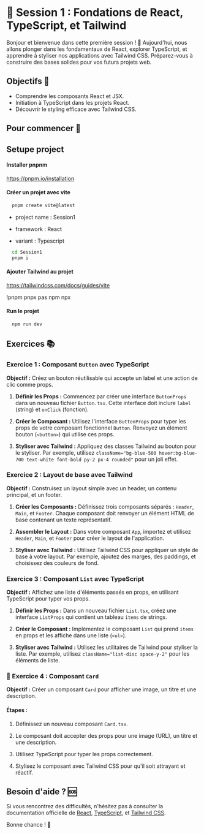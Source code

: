 
# 🚀 Session 1 : Fondations de React, TypeScript, et Tailwind

Bonjour et bienvenue dans cette première session ! 👋 Aujourd'hui, nous allons plonger dans les fondamentaux de React, explorer TypeScript, et apprendre à styliser nos applications avec Tailwind CSS. Préparez-vous à construire des bases solides pour vos futurs projets web.

## Objectifs 🎯

- Comprendre les composants React et JSX.
- Initiation à TypeScript dans les projets React.
- Découvrir le styling efficace avec Tailwind CSS.

## Pour commencer 🏁
## Setupe project

#### Installer pnpnm

https://pnpm.io/installation

#### Créer un projet avec vite

```bash
  pnpm create vite@latest
```
- project name : Session1

- framework : React

- variant : Typescript

```bash
  cd Session1
  pnpm i
```
#### Ajouter Tailwind au projet
https://tailwindcss.com/docs/guides/vite

!pnpm pnpx pas npm npx
#### Run le projet

```bash
  npm run dev
```


## Exercices 📚

### Exercice 1 : Composant `Button` avec TypeScript

**Objectif :** Créez un bouton réutilisable qui accepte un label et une action de clic comme props.

1. **Définir les Props :** Commencez par créer une interface `ButtonProps` dans un nouveau fichier `Button.tsx`. Cette interface doit inclure `label` (string) et `onClick` (fonction).

2. **Créer le Composant :** Utilisez l'interface `ButtonProps` pour typer les props de votre composant fonctionnel `Button`. Renvoyez un élément bouton (`<button>`) qui utilise ces props.

3. **Styliser avec Tailwind :** Appliquez des classes Tailwind au bouton pour le styliser. Par exemple, utilisez `className="bg-blue-500 hover:bg-blue-700 text-white font-bold py-2 px-4 rounded"` pour un joli effet.

### Exercice 2 : Layout de base avec Tailwind

**Objectif :** Construisez un layout simple avec un header, un contenu principal, et un footer.

1. **Créer les Composants :** Définissez trois composants séparés : `Header`, `Main`, et `Footer`. Chaque composant doit renvoyer un élément HTML de base contenant un texte représentatif.

2. **Assembler le Layout :** Dans votre composant `App`, importez et utilisez `Header`, `Main`, et `Footer` pour créer le layout de l'application.

3. **Styliser avec Tailwind :** Utilisez Tailwind CSS pour appliquer un style de base à votre layout. Par exemple, ajoutez des marges, des paddings, et choisissez des couleurs de fond.

### Exercice 3 : Composant `List` avec TypeScript

**Objectif :** Affichez une liste d'éléments passés en props, en utilisant TypeScript pour typer vos props.

1. **Définir les Props :** Dans un nouveau fichier `List.tsx`, créez une interface `ListProps` qui contient un tableau `items` de strings.

2. **Créer le Composant :** Implémentez le composant `List` qui prend `items` en props et les affiche dans une liste (`<ul>`).

3. **Styliser avec Tailwind :** Utilisez les utilitaires de Tailwind pour styliser la liste. Par exemple, utilisez `className="list-disc space-y-2"` pour les éléments de liste.

### 🧩 Exercice 4 : Composant `Card`

**Objectif :** Créer un composant `Card` pour afficher une image, un titre et une description.

#### Étapes :
1. Définissez un nouveau composant `Card.tsx`.

2. Le composant doit accepter des props pour une image (URL), un titre et une description.

3. Utilisez TypeScript pour typer les props correctement.

4. Stylisez le composant avec Tailwind CSS pour qu'il soit attrayant et réactif.

## Besoin d'aide ? 🆘

Si vous rencontrez des difficultés, n'hésitez pas à consulter la documentation officielle de [React](https://reactjs.org/), [TypeScript](https://www.typescriptlang.org/docs/), et [Tailwind CSS](https://tailwindcss.com/).

Bonne chance ! 🚀


